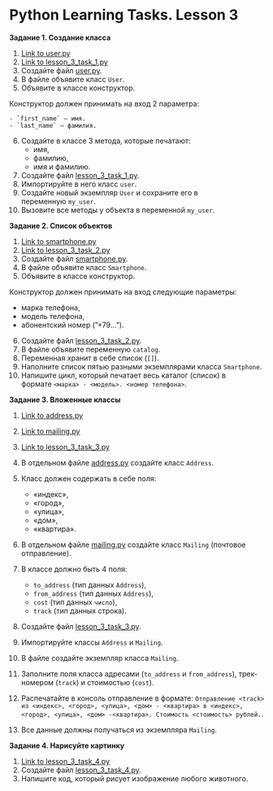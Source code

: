 # Python Learning Tasks. Lesson 3

**Задание 1. Создание класса**

1. [Link to user.py](https://github.com/mboldacova/SkyPro-Lesson-3/blob/main/user.py)
2. [Link to lesson_3_task_1.py](https://github.com/mboldacova/SkyPro-Lesson-3/blob/main/lesson_3_task_1.py)
3. Создайте файл [user.py](https://github.com/mboldacova/SkyPro-Lesson-3/blob/main/user.py).
4. В файле объявите класс `User`.
5. Объявите в классе конструктор.

Конструктор должен принимать на вход 2 параметра:

    - `first_name` — имя.
    - `last_name` — фамилия.

6. Создайте в классе 3 метода, которые печатают:
    - имя,
    - фамилию,
    - имя и фамилию.
7. Создайте файл [lesson_3_task_1.py](https://github.com/mboldacova/SkyPro-Lesson-3/blob/main/lesson_3_task_1.py).
8. Импортируйте в него класс `user`.
9. Создайте новый экземпляр `User` и сохраните его в переменную `my_user`.
10. Вызовите все методы у объекта в переменной `my_user`.

**Задание 2. Список объектов**

1. [Link to smartphone.py](https://github.com/mboldacova/SkyPro-Lesson-3/blob/main/smartphone.py)
2. [Link to lesson_3_task_2.py](https://github.com/mboldacova/SkyPro-Lesson-3/blob/main/lesson_3_task_2.py)
3. Создайте файл [smartphone.py](https://github.com/mboldacova/SkyPro-Lesson-3/blob/main/smartphone.py).
4. В файле объявите класс `Smartphone`.
5. Объявите в классе конструктор.

Конструктор должен принимать на вход следующие параметры:

- марка телефона,
- модель телефона,
- абонентский номер (”+79…”).
  
6. Создайте файл [lesson_3_task_2.py](https://github.com/mboldacova/SkyPro-Lesson-3/blob/main/lesson_3_task_2.py).
7. В файле объявите переменную `catalog`.
8. Переменная хранит в себе список (`[]`).
9. Наполните список пятью разными экземплярами класса `Smartphone`.
10. Напишите цикл, который печатает весь каталог (список) в формате `<марка> - <модель>. <номер телефона>`.

**Задание 3. Вложенные классы**

1. [Link to address.py](https://github.com/mboldacova/SkyPro-Lesson-3/blob/main/address.py)
2. [Link to mailing.py](https://github.com/mboldacova/SkyPro-Lesson-3/blob/main/mailing.py)
3. [Link to lesson_3_task_3.py](https://github.com/mboldacova/SkyPro-Lesson-3/blob/main/lesson_3_task_3.py)
4. В отдельном файле [address.py](https://github.com/mboldacova/SkyPro-Lesson-3/blob/main/address.py) создайте класс `Address`.
5. Класс должен содержать в себе поля:
    - «индекс»,
    - «город»,
    - «улица»,
    - «дом»,
    - «квартира».
6. В отдельном файле [mailing.py](https://github.com/mboldacova/SkyPro-Lesson-3/blob/main/mailing.py) создайте класс `Mailing` (почтовое отправление).
7. В классе должно быть 4 поля:
    - `to_address` (тип данных `Address`),
    - `from_address` (тип данных `Address`),
    - `cost` (тип данных `число`),
    - `track` (тип данных строка).
8. Создайте файл [lesson_3_task_3.py](https://github.com/mboldacova/SkyPro-Lesson-3/blob/main/lesson_3_task_3.py).
9. Импортируйте классы `Address` и `Mailing`.
10. В файле создайте экземпляр класса `Mailing`.
11. Заполните поля класса адресами (`to_address` и `from_address`), трек-номером (`track`) и стоимостью (`cost`).
12. Распечатайте в консоль отправление в формате: `Отправление <track> из <индекс>, <город>, <улица>, <дом> - <квартира> в <индекс>, <город>, <улица>, <дом> -<квартира>. Стоимость <стоимость> рублей.`.

13. Все данные должны получаться из экземпляра `Mailing`.

**Задание 4. Нарисуйте картинку**

1. [Link to lesson_3_task_4.py](https://github.com/mboldacova/SkyPro-Lesson-3/blob/main/lesson_3_task_4.py)
2. Создайте файл [lesson_3_task_4.py](https://github.com/mboldacova/SkyPro-Lesson-3/blob/main/lesson_3_task_4.py).
3. Напишите код, который рисует изображение любого животного.
